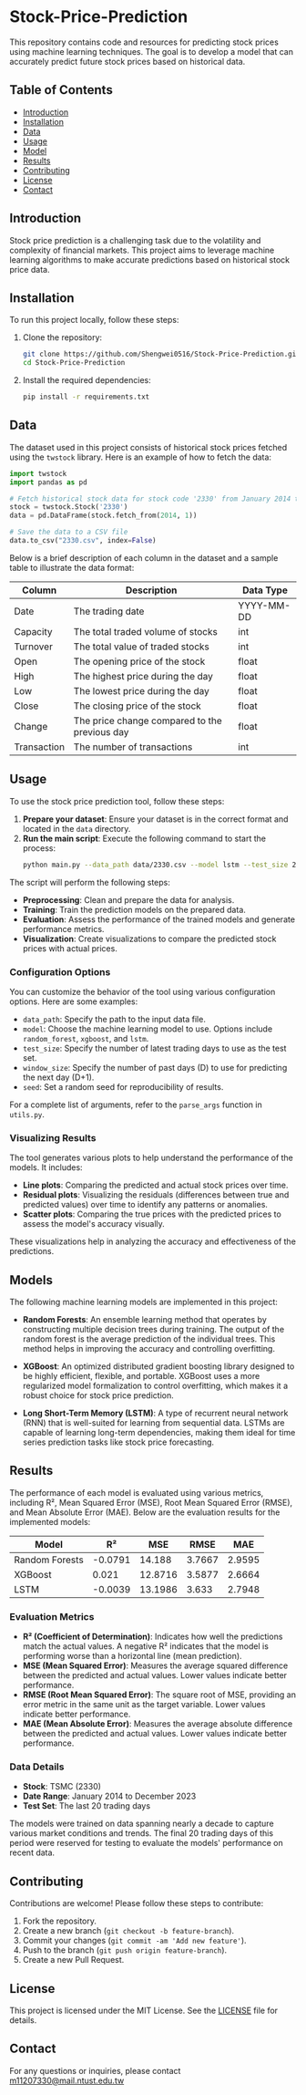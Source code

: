 # Stock-Price-Prediction

This repository contains code and resources for predicting stock prices using machine learning techniques. The goal is to develop a model that can accurately predict future stock prices based on historical data.

## Table of Contents

- [Introduction](#introduction)
- [Installation](#installation)
- [Data](#data)
- [Usage](#usage)
- [Model](#model)
- [Results](#results)
- [Contributing](#contributing)
- [License](#license)
- [Contact](#contact)

## Introduction

Stock price prediction is a challenging task due to the volatility and complexity of financial markets. This project aims to leverage machine learning algorithms to make accurate predictions based on historical stock price data.

## Installation

To run this project locally, follow these steps:

1. Clone the repository:
    ```bash
    git clone https://github.com/Shengwei0516/Stock-Price-Prediction.git
    cd Stock-Price-Prediction
    ```

2. Install the required dependencies:
    ```bash
    pip install -r requirements.txt
    ```

## Data

The dataset used in this project consists of historical stock prices fetched using the `twstock` library. Here is an example of how to fetch the data:

```python
import twstock
import pandas as pd

# Fetch historical stock data for stock code '2330' from January 2014 to present
stock = twstock.Stock('2330')
data = pd.DataFrame(stock.fetch_from(2014, 1))

# Save the data to a CSV file
data.to_csv("2330.csv", index=False)
```

Below is a brief description of each column in the dataset and a sample table to illustrate the data format:

| Column      | Description                                   | Data Type  |
| ----------- | --------------------------------------------- | ---------- |
| Date        | The trading date                              | YYYY-MM-DD |
| Capacity    | The total traded volume of stocks             | int        |
| Turnover    | The total value of traded stocks              | int        |
| Open        | The opening price of the stock                | float      |
| High        | The highest price during the day              | float      |
| Low         | The lowest price during the day               | float      |
| Close       | The closing price of the stock                | float      |
| Change      | The price change compared to the previous day | float      |
| Transaction | The number of transactions                    | int        |

## Usage

To use the stock price prediction tool, follow these steps:

1. **Prepare your dataset**: Ensure your dataset is in the correct format and located in the `data` directory.
2. **Run the main script**: Execute the following command to start the process:
   ```bash
   python main.py --data_path data/2330.csv --model lstm --test_size 20 --window_size 20 --seed 0
   ```
The script will perform the following steps:
   - **Preprocessing**: Clean and prepare the data for analysis.
   - **Training**: Train the prediction models on the prepared data.
   - **Evaluation**: Assess the performance of the trained models and generate performance metrics.
   - **Visualization**: Create visualizations to compare the predicted stock prices with actual prices.

### Configuration Options
You can customize the behavior of the tool using various configuration options. Here are some examples:

- `data_path`: Specify the path to the input data file.
- `model`: Choose the machine learning model to use. Options include `random_forest`, `xgboost`, and `lstm`.
- `test_size`: Specify the number of latest trading days to use as the test set.
- `window_size`: Specify the number of past days (D) to use for predicting the next day (D+1).
- `seed`: Set a random seed for reproducibility of results.

For a complete list of arguments, refer to the `parse_args` function in `utils.py`.

### Visualizing Results
The tool generates various plots to help understand the performance of the models. It includes:
- **Line plots**: Comparing the predicted and actual stock prices over time.
- **Residual plots**: Visualizing the residuals (differences between true and predicted values) over time to identify any patterns or anomalies.
- **Scatter plots**: Comparing the true prices with the predicted prices to assess the model's accuracy visually.

These visualizations help in analyzing the accuracy and effectiveness of the predictions.

## Models
The following machine learning models are implemented in this project:

- **Random Forests**: An ensemble learning method that operates by constructing multiple decision trees during training. The output of the random forest is the average prediction of the individual trees. This method helps in improving the accuracy and controlling overfitting.

- **XGBoost**: An optimized distributed gradient boosting library designed to be highly efficient, flexible, and portable. XGBoost uses a more regularized model formalization to control overfitting, which makes it a robust choice for stock price prediction.

- **Long Short-Term Memory (LSTM)**: A type of recurrent neural network (RNN) that is well-suited for learning from sequential data. LSTMs are capable of learning long-term dependencies, making them ideal for time series prediction tasks like stock price forecasting.


## Results
The performance of each model is evaluated using various metrics, including R², Mean Squared Error (MSE), Root Mean Squared Error (RMSE), and Mean Absolute Error (MAE). Below are the evaluation results for the implemented models:

| Model           | R²      | MSE     | RMSE   | MAE    |
|-----------------|---------|---------|--------|--------|
| Random Forests  | -0.0791 | 14.188  | 3.7667 | 2.9595 |
| XGBoost         | 0.021   | 12.8716 | 3.5877 | 2.6664 |
| LSTM            | -0.0039 | 13.1986 | 3.633  | 2.7948 |

### Evaluation Metrics
- **R² (Coefficient of Determination)**: Indicates how well the predictions match the actual values. A negative R² indicates that the model is performing worse than a horizontal line (mean prediction).
- **MSE (Mean Squared Error)**: Measures the average squared difference between the predicted and actual values. Lower values indicate better performance.
- **RMSE (Root Mean Squared Error)**: The square root of MSE, providing an error metric in the same unit as the target variable. Lower values indicate better performance.
- **MAE (Mean Absolute Error)**: Measures the average absolute difference between the predicted and actual values. Lower values indicate better performance.

### Data Details
- **Stock**: TSMC (2330)
- **Date Range**: January 2014 to December 2023
- **Test Set**: The last 20 trading days

The models were trained on data spanning nearly a decade to capture various market conditions and trends. The final 20 trading days of this period were reserved for testing to evaluate the models' performance on recent data.

## Contributing

Contributions are welcome! Please follow these steps to contribute:

1. Fork the repository.
2. Create a new branch (`git checkout -b feature-branch`).
3. Commit your changes (`git commit -am 'Add new feature'`).
4. Push to the branch (`git push origin feature-branch`).
5. Create a new Pull Request.

## License

This project is licensed under the MIT License. See the [LICENSE](LICENSE) file for details.

## Contact

For any questions or inquiries, please contact m11207330@mail.ntust.edu.tw
